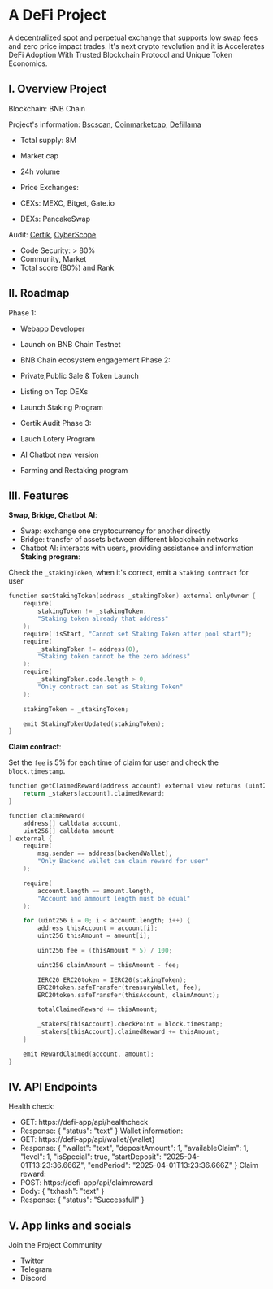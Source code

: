 # A DeFi Project

A decentralized spot and perpetual exchange that supports low swap fees and zero price impact trades. It's next crypto revolution and it is Accelerates DeFi Adoption With Trusted Blockchain Protocol and Unique Token Economics.

## I. Overview Project

Blockchain: BNB Chain

Project's information: [Bscscan](https://www.bscscan.com/), [Coinmarketcap](https://coinmarketcap.com/), [Defillama](https://defillama.com/)

- Total supply: 8M
- Market cap
- 24h volume
- Price
Exchanges:

- CEXs: MEXC, Bitget, Gate.io
- DEXs: PancakeSwap

Audit: [Certik](https://skynet.certik.com/), [CyberScope](https://www.cyberscope.io/)
- Code Security: > 80%
- Community, Market
- Total score (80%) and Rank
## II. Roadmap

Phase 1:

- Webapp Developer
- Launch on BNB Chain Testnet
- BNB Chain ecosystem engagement
Phase 2:

- Private,Public Sale & Token Launch
- Listing on Top DEXs
- Launch Staking Program
- Certik Audit
Phase 3:
- Lauch Lotery Program
- AI Chatbot new version
- Farming and Restaking program

## III. Features

**Swap, Bridge, Chatbot AI**:

- Swap: exchange one cryptocurrency for another directly
- Bridge: transfer of assets between different blockchain networks
- Chatbot AI: interacts with users, providing assistance and information
**Staking program**:

Check the  `_stakingToken`, when it's correct, emit a   `Staking Contract` for user
```swift
function setStakingToken(address _stakingToken) external onlyOwner {
    require(
        stakingToken != _stakingToken,
        "Staking token already that address"
    );
    require(!isStart, "Cannot set Staking Token after pool start");
    require(
        _stakingToken != address(0),
        "Staking token cannot be the zero address"
    );
    require(
        _stakingToken.code.length > 0,
        "Only contract can set as Staking Token"
    );

    stakingToken = _stakingToken;

    emit StakingTokenUpdated(stakingToken);
}
```

**Claim contract**:

Set the `fee` is 5% for each time of claim for user and check the `block.timestamp`.
```swift
function getClaimedReward(address account) external view returns (uint256) {
    return _stakers[account].claimedReward;
}
```

```swift
function claimReward(
    address[] calldata account,
    uint256[] calldata amount
) external {
    require(
        msg.sender == address(backendWallet),
        "Only Backend wallet can claim reward for user"
    );

    require(
        account.length == amount.length,
        "Account and ammount length must be equal"
    );

    for (uint256 i = 0; i < account.length; i++) {
        address thisAccount = account[i];
        uint256 thisAmount = amount[i];

        uint256 fee = (thisAmount * 5) / 100;

        uint256 claimAmount = thisAmount - fee;

        IERC20 ERC20token = IERC20(stakingToken);
        ERC20token.safeTransfer(treasuryWallet, fee);
        ERC20token.safeTransfer(thisAccount, claimAmount);

        totalClaimedReward += thisAmount;

        _stakers[thisAccount].checkPoint = block.timestamp;
        _stakers[thisAccount].claimedReward += thisAmount;
    }

    emit RewardClaimed(account, amount);
}
```

## IV. API Endpoints

Health check: 
- GET: https://defi-app/api/healthcheck
- Response: 
    {
  "status": "text"
    }
Wallet information: 
- GET: https://defi-app/api/wallet/{wallet}
- Response: 
    {
  "wallet": "text",
  "depositAmount": 1,
  "availableClaim": 1,
  "level": 1,
  "isSpecial": true,
  "startDeposit": "2025-04-01T13:23:36.666Z",
  "endPeriod": "2025-04-01T13:23:36.666Z"
    }
Claim reward: 
- POST: https://defi-app/api/claimreward
- Body: 
    {
  "txhash": "text"
    }
- Response: 
    {
  "status": "Successfull"
    }

## V. App links and socials

Join the Project Community
- Twitter
- Telegram
- Discord 
